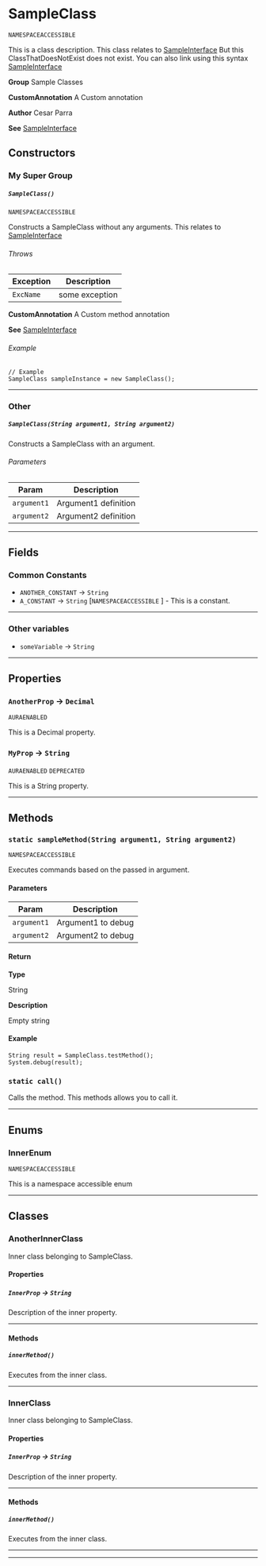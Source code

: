 # SampleClass

`NAMESPACEACCESSIBLE`

This is a class description. This class relates to [SampleInterface](/Sample-Interfaces/SampleInterface.md)              But this ClassThatDoesNotExist does not exist.              You can also link using this syntax [SampleInterface](/Sample-Interfaces/SampleInterface.md)


**Group** Sample Classes


**CustomAnnotation** A Custom annotation


**Author** Cesar Parra


**See** [SampleInterface](/Sample-Interfaces/SampleInterface.md)

## Constructors
### My Super Group
##### `SampleClass()`

`NAMESPACEACCESSIBLE`

Constructs a SampleClass without any arguments. This relates to [SampleInterface](/Sample-Interfaces/SampleInterface.md)

###### Throws
|Exception|Description|
|---|---|
|`ExcName`|some exception|


**CustomAnnotation** A Custom method annotation


**See** [SampleInterface](/Sample-Interfaces/SampleInterface.md)

###### Example
```apex
// Example
SampleClass sampleInstance = new SampleClass();
```

---
### Other
##### `SampleClass(String argument1, String argument2)`

Constructs a SampleClass with an argument.

###### Parameters
|Param|Description|
|---|---|
|`argument1`|Argument1 definition|
|`argument2`|Argument2 definition|

---
## Fields
### Common Constants

* `ANOTHER_CONSTANT` → `String` 
* `A_CONSTANT` → `String` [`NAMESPACEACCESSIBLE` ]  - This is a constant.
---
### Other variables

* `someVariable` → `String` 
---
## Properties

### `AnotherProp` → `Decimal`

`AURAENABLED` 

This is a Decimal property.

### `MyProp` → `String`

`AURAENABLED` 
`DEPRECATED` 

This is a String property.

---
## Methods
### `static sampleMethod(String argument1, String argument2)`

`NAMESPACEACCESSIBLE`

Executes commands based on the passed in argument.

#### Parameters
|Param|Description|
|---|---|
|`argument1`|Argument1 to debug|
|`argument2`|Argument2 to debug|

#### Return

**Type**

String

**Description**

Empty string

#### Example
```apex
String result = SampleClass.testMethod();
System.debug(result);
```

### `static call()`

Calls the method. This methods allows you to call it.

---
## Enums
### InnerEnum

`NAMESPACEACCESSIBLE`

This is a namespace accessible enum


---
## Classes
### AnotherInnerClass

Inner class belonging to SampleClass.

#### Properties

##### `InnerProp` → `String`


Description of the inner property.

---
#### Methods
##### `innerMethod()`

Executes from the inner class.

---

### InnerClass

Inner class belonging to SampleClass.

#### Properties

##### `InnerProp` → `String`


Description of the inner property.

---
#### Methods
##### `innerMethod()`

Executes from the inner class.

---

---
